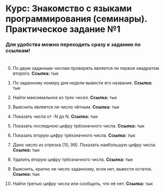 # Курс: Знакомство с языками программирования (семинары). Практическое задание №1
### Для удобства можно переходить сразу к заданию по ссылкам!
#
0. По двум заданным числам проверять является ли первое квадратом второго. **Cсылка:** тык

1. По заданному номеру дня недели вывести его название. **Cсылка:** тык

2. Найти максимальное из трех чисел. **Cсылка:** тык

3. Выяснить является ли число чётным. **Cсылка:** тык

4. Показать числа от -N до N. **Cсылка:** тык

5. Показать последнюю цифру трёхзначного числа. **Cсылка:** тык

6. Показать вторую цифру трёхзначного числа. **Cсылка:** тык

7. Дано число из отрезка [10, 99]. Показать наибольшую цифру числа. **Cсылка:** тык

8. Удалить вторую цифру трёхзначного числа. **Cсылка:** тык

9. Выяснить, кратно ли число заданному, если нет, вывести остаток. **Cсылка:** тык

10. Найти третью цифру числа или сообщить, что её нет. **Cсылка:** тык